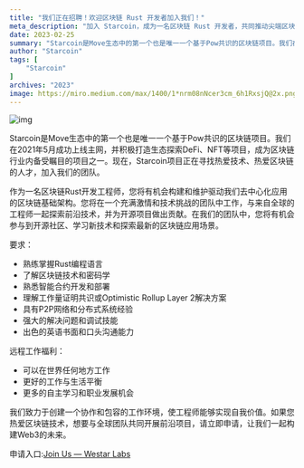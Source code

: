 ```yaml
---
title: "我们正在招聘！欢迎区块链 Rust 开发者加入我们！"
meta_description: "加入 Starcoin，成为一名区块链 Rust 开发者，共同推动尖端区块链技术创新。"
date: 2023-02-25
summary: "Starcoin是Move生态中的第一个也是唯一一个基于Pow共识的区块链项目。我们在2021年5月成功上线主网，并积极打造生态探索DeFi、NFT等项目，成为区块链行业内备受瞩目的项目之一..."
author: "Starcoin"
tags: [
    "Starcoin"
]
archives: "2023"
image: https://miro.medium.com/max/1400/1*nrm08nNcer3cm_6h1RxsjQ@2x.png
---
```


![img](https://miro.medium.com/max/1400/1*nrm08nNcer3cm_6h1RxsjQ@2x.png)

Starcoin是Move生态中的第一个也是唯一一个基于Pow共识的区块链项目。我们在2021年5月成功上线主网，并积极打造生态探索DeFi、NFT等项目，成为区块链行业内备受瞩目的项目之一。现在，Starcoin项目正在寻找热爱技术、热爱区块链的人才，加入我们的团队。

作为一名区块链Rust开发工程师，您将有机会构建和维护驱动我们去中心化应用的区块链基础架构。您将在一个充满激情和技术挑战的团队中工作，与来自全球的工程师一起探索前沿技术，并为开源项目做出贡献。在我们的团队中，您将有机会参与到开源社区、学习新技术和探索最新的区块链应用场景。

要求：

- 熟练掌握Rust编程语言
- 了解区块链技术和密码学
- 熟悉智能合约开发和部署
- 理解工作量证明共识或Optimistic Rollup Layer 2解决方案
- 具有P2P网络和分布式系统经验
- 强大的解决问题和调试技能
- 出色的英语书面和口头沟通能力

远程工作福利：

- 可以在世界任何地方工作
- 更好的工作与生活平衡
- 更多的自主学习和职业发展机会

我们致力于创建一个协作和包容的工作环境，使工程师能够实现自我价值。如果您热爱区块链技术，想要与全球团队共同开展前沿项目，请立即申请，让我们一起构建Web3的未来。

申请入口:[Join Us — Westar Labs](https://westar.io/join-us/)